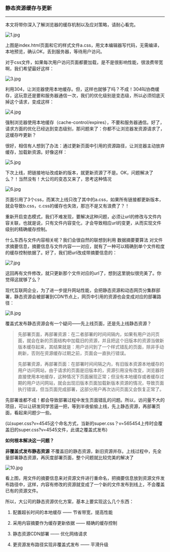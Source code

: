 ### 静态资源缓存与更新
---
本文将带你深入了解浏览器的缓存机制以及应对策略，请耐心看完。

![1.jpg](https://upload-images.jianshu.io/upload_images/7932253-4d6d7c6746327a0c.jpg?imageMogr2/auto-orient/strip%7CimageView2/2/w/1240)

上图是index.html页面和它的样式文件a.css，用文本编辑器写代码，无需编译，本地预览，确认OK，丢到服务器，等待用户访问。

对于css文件，如果每次用户访问页面都要加载，是不是很影响性能，很浪费带宽啊，我们希望最好这样：

![3.jpg](https://upload-images.jianshu.io/upload_images/7932253-1e85b8a1ece646a6.jpg?imageMogr2/auto-orient/strip%7CimageView2/2/w/1240)

利用304，让浏览器使用本地缓存。但，这样也就够了吗？不成！304叫协商缓存，这玩意还是要和服务器通信一次，我们的优化级别是变态级，所以必须彻底灭掉这个请求，变成这样：

![4.jpg](https://upload-images.jianshu.io/upload_images/7932253-c6cf81a101e47dd7.jpg?imageMogr2/auto-orient/strip%7CimageView2/2/w/1240)

强制浏览器使用本地缓存（cache-control/expires），不要和服务器通信。好了，请求方面的优化已经达到变态级别，那问题来了：你都不让浏览器发资源请求了，这缓存咋更新？

很好，相信有人想到了办法：通过更新页面中引用的资源路径，让浏览器主动放弃缓存，加载新资源。好像这样：

![5.jpg](https://upload-images.jianshu.io/upload_images/7932253-5f57f86f328606d2.jpg?imageMogr2/auto-orient/strip%7CimageView2/2/w/1240)

下次上线，把链接地址改成新的版本，就更新资源了不是。OK，问题解决了么？！当然没有！大公司的变态又来了，思考这种情况

![6.jpg](https://upload-images.jianshu.io/upload_images/7932253-2a0e88a319c6e584.jpg?imageMogr2/auto-orient/strip%7CimageView2/2/w/1240)

页面引用了3个css，而某次上线只改了其中的a.css，如果所有链接都更新版本，就会导致b.css，c.css的缓存也失效，那岂不是又有浪费了？！

重新开启变态模式，我们不难发现，要解决这种问题，必须让url的修改与文件内容关联，也就是说，只有文件内容变化，才会导致相应url的变更，从而实现文件级别的精确缓存控制。

什么东西与文件内容相关呢？我们会很自然的联想到利用 数据摘要要算法 对文件求摘要信息，摘要信息与文件内容一一对应，就有了一种可以精确到单个文件粒度的缓存控制依据了。好了，我们把url改成带摘要信息的：

![7.jpg](https://upload-images.jianshu.io/upload_images/7932253-bf1b1067738d84f2.jpg?imageMogr2/auto-orient/strip%7CimageView2/2/w/1240)

这回再有文件修改，就只更新那个文件对应的url了，想到这里貌似很完美了。你觉得这就够了么？

现代互联网企业，为了进一步提升网站性能，会把静态资源和动态网页分集群部署，静态资源会被部署到CDN节点上，网页中引用的资源也会变成对应的部署路径：

![8.jpg](https://upload-images.jianshu.io/upload_images/7932253-faea452a8130a9c5.jpg?imageMogr2/auto-orient/strip%7CimageView2/2/w/1240)

覆盖式发布静态资源会有一个疑问——先上线页面，还是先上线静态资源？

> 先部署页面，再部署资源：在二者部署的时间间隔内，如果有用户访问页面，就会在新的页面结构中加载旧的资源，并且把这个旧版本的资源当做新版本缓存起来，其结果就是：用户访问到了一个样式错乱的页面，除非手动刷新，否则在资源缓存过期之前，页面会一直执行错误。
>
>先部署资源，再部署页面：在部署时间间隔之内，有旧版本资源本地缓存的用户访问网站，由于请求的页面是旧版本的，资源引用没有改变，浏览器将直接使用本地缓存，这种情况下页面展现正常；但没有本地缓存或者缓存过期的用户访问网站，就会出现旧版本页面加载新版本资源的情况，导致页面执行错误，但当页面完成部署，这部分用户再次访问页面又会恢复正常了。

先部署谁都不成！都会导致部署过程中发生页面错乱的问题。所以，访问量不大的项目，可以让研发同学苦逼一把，等到半夜偷偷上线，先上静态资源，再部署页面，看起来问题少一些。

(以super.css?v=4545这个命名方式，当新的super.css？v=565454上传时会覆盖旧的super.css?v=4545文件，此谓之覆盖式发布)

**如何根本解决这一问题？**

**非覆盖式发布静态资源**
不覆盖旧的静态资源，新旧资源并存。上线过程中，先全量部署静态资源，再灰度部署页面，整个问题就比较完美的解决了

![10.jpg](https://upload-images.jianshu.io/upload_images/7932253-2f63b09861346e38.jpg?imageMogr2/auto-orient/strip%7CimageView2/2/w/1240)

看上图，用文件的摘要信息来对资源文件进行重命名，把摘要信息放到资源文件发布路径中，这样，内容有修改的资源就变成了一个新的文件发布到线上，不会覆盖已有的资源文件。


所以，大公司的静态资源优化方案，基本上要实现这么几个东西：

1. 配置超长时间的本地缓存 —— 节省带宽，提高性能

2. 采用内容摘要作为缓存更新依据 —— 精确的缓存控制

3. 静态资源CDN部署 —— 优化网络请求

4. 更资源发布路径实现非覆盖式发布 —— 平滑升级
